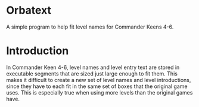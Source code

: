 # Orbatext
A simple program to help fit level names for Commander Keens 4-6.

Introduction
============

In Commander Keen 4-6, level names and level entry text are stored
in executable segments that are sized just large enough to fit them. 
This makes it difficult to create a new set of level names and level
introductions, since they have to each fit in the same set of boxes
that the original game uses. This is especially true when using 
more levels than the original games have.


